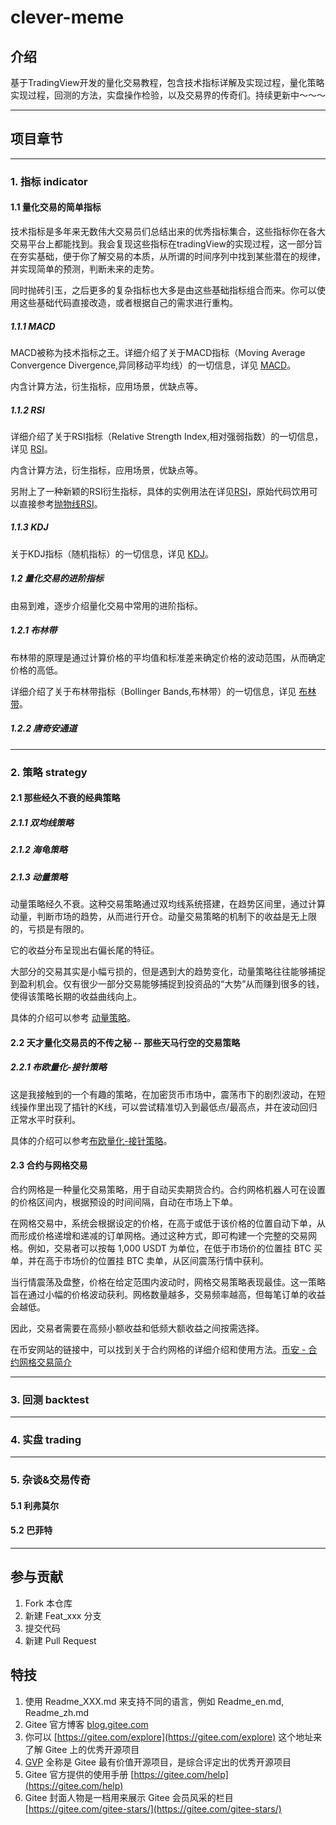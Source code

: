 # clever-meme

## 介绍
基于TradingView开发的量化交易教程，包含技术指标详解及实现过程，量化策略实现过程，回测的方法，实盘操作检验，以及交易界的传奇们。持续更新中～～～



----------------------------------
## 项目章节
----------------------------------
### 1. 指标 indicator
#### 1.1 量化交易的简单指标
技术指标是多年来无数伟大交易员们总结出来的优秀指标集合，这些指标你在各大交易平台上都能找到。我会复现这些指标在tradingView的实现过程，这一部分旨在夯实基础，便于你了解交易的本质，从所谓的时间序列中找到某些潜在的规律，并实现简单的预测，判断未来的走势。

同时抛砖引玉，之后更多的复杂指标也大多是由这些基础指标组合而来。你可以使用这些基础代码直接改造，或者根据自己的需求进行重构。

##### 1.1.1 MACD
MACD被称为技术指标之王。详细介绍了关于MACD指标（Moving Average Convergence Divergence,异同移动平均线）的一切信息，详见 [MACD](Quant-code/indicator/MACD.md)。

内含计算方法，衍生指标，应用场景，优缺点等。

##### 1.1.2 RSI
详细介绍了关于RSI指标（Relative Strength Index,相对强弱指数）的一切信息，详见 [RSI](Quant-code/indicator/RSI.md)。

内含计算方法，衍生指标，应用场景，优缺点等。

另附上了一种新颖的RSI衍生指标，具体的实例用法在详见[RSI](Quant-code/indicator/RSI.md)，原始代码饮用可以直接参考[抛物线RSI](Quant-code/indicator/抛物线RSI.pine)。

##### 1.1.3 KDJ
关于KDJ指标（随机指标）的一切信息，详见 [KDJ](Quant-code/indicator/KDJ.md)。

##### 1.2 量化交易的进阶指标
由易到难，逐步介绍量化交易中常用的进阶指标。
##### 1.2.1 布林带
布林带的原理是通过计算价格的平均值和标准差来确定价格的波动范围，从而确定价格的高低。

详细介绍了关于布林带指标（Bollinger Bands,布林带）的一切信息，详见 [布林带](Quant-code/indicator/Bollinger-Bands.md)。

##### 1.2.2 唐奇安通道


----------------------------------
### 2. 策略 strategy
#### 2.1 那些经久不衰的经典策略

##### 2.1.1 双均线策略

##### 2.1.2 海龟策略

##### 2.1.3 动量策略

动量策略经久不衰。这种交易策略通过双均线系统搭建，在趋势区间里，通过计算动量，判断市场的趋势，从而进行开仓。动量交易策略的机制下的收益是无上限的，亏损是有限的。

它的收益分布呈现出右偏长尾的特征。

大部分的交易其实是小幅亏损的，但是遇到大的趋势变化，动量策略往往能够捕捉到盈利机会。仅有很少一部分交易能够捕捉到投资品的“大势”从而赚到很多的钱，使得该策略长期的收益曲线向上。

具体的介绍可以参考 [动量策略](Quant-code/strategy/动量策略.md)。

#### 2.2 天才量化交易员的不传之秘 -- 那些天马行空的交易策略

##### 2.2.1 布欧量化-接针策略

这是我接触到的一个有趣的策略，在加密货币市场中，震荡市下的剧烈波动，在短线操作里出现了插针的K线，可以尝试精准切入到最低点/最高点，并在波动回归正常水平时获利。

具体的介绍可以参考[布欧量化-接针策略](Quant-code/strategy/布欧量化-接针策略.md)。

#### 2.3 合约与网格交易
合约网格是一种量化交易策略，用于自动买卖期货合约。合约网格机器人可在设置的价格区间内，根据预设的时间间隔，自动在市场上下单。

在网格交易中，系统会根据设定的价格，在高于或低于该价格的位置自动下单，从而形成价格递增和递减的订单网格。通过这种方式，即可构建一个完整的交易网格。例如，交易者可以按每 1,000 USDT 为单位，在低于市场价的位置挂 BTC 买单，并在高于市场价的位置挂 BTC 卖单，从区间震荡行情中获利。

当行情震荡及盘整，价格在给定范围内波动时，网格交易策略表现最佳。这一策略旨在通过小幅的价格波动获利。网格数量越多，交易频率越高，但每笔订单的收益会越低。

因此，交易者需要在高频小额收益和低频大额收益之间按需选择。

在币安网站的链接中，可以找到关于合约网格的详细介绍和使用方法。[币安 - 合约网格交易简介](https://www.binance.com/zh-CN/support/faq/detail/f4c453bab89648beb722aa26634120c3)

---------------------------------
### 3. 回测 backtest
---------------------------------
### 4. 实盘 trading
---------------------------------
### 5. 杂谈&交易传奇
#### 5.1 利弗莫尔

#### 5.2 巴菲特
---------------------------------
## 参与贡献

1.  Fork 本仓库
2.  新建 Feat_xxx 分支
3.  提交代码
4.  新建 Pull Request


## 特技

1.  使用 Readme\_XXX.md 来支持不同的语言，例如 Readme\_en.md, Readme\_zh.md
2.  Gitee 官方博客 [blog.gitee.com](https://blog.gitee.com)
3.  你可以 [https://gitee.com/explore](https://gitee.com/explore) 这个地址来了解 Gitee 上的优秀开源项目
4.  [GVP](https://gitee.com/gvp) 全称是 Gitee 最有价值开源项目，是综合评定出的优秀开源项目
5.  Gitee 官方提供的使用手册 [https://gitee.com/help](https://gitee.com/help)
6.  Gitee 封面人物是一档用来展示 Gitee 会员风采的栏目 [https://gitee.com/gitee-stars/](https://gitee.com/gitee-stars/)
